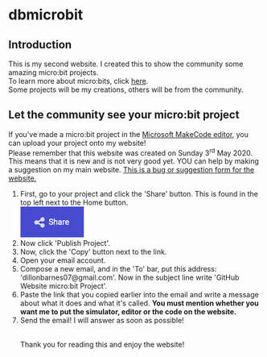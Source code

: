 <h1>dbmicrobit</h1>
<h2>Introduction</h2>
This is my second website. I created this to show the community some amazing micro:bit projects.<br>To learn more about micro:bits, click <a href="https://www.microbit.org" target="_blank">here</a>.
<br>Some projects will be my creations, others will be from the community.
<h2>Let the community see your micro:bit project</h2>
If you've made a micro:bit project in the <a href="https://www.makecode.microbit.org/" target="_blank">Microsoft MakeCode editor</a>, you can upload your project onto my website!
<br>
Please remember that this website was created on Sunday 3<sup>rd</sup> May 2020. This means that it is new and is not very good yet. YOU can help by making a suggestion on my main website. <a href="https://www.coding.dillonbarnes.co.uk/bugform.html" target="_blank">This is a bug or suggestion form for the website.</a>
<ol>
<li>First, go to your project and click the 'Share' button. This is found in the top left next to the Home button.</li><img src="Share.png" alt="Share button">
<li>Now click 'Publish Project'.</li>
<li>Now, click the 'Copy' button next to the link.</li>
<li>Open your email account.</li>
<li>Compose a new email, and in the 'To' bar, put this address: 'dillonbarnes07@gmail.com'. Now in the subject line write 'GitHub Website micro:bit Project'.</li>
<li>Paste the link that you copied earlier into the email and write a message about what it does and what it's called. <b>You must mention whether you want me to put the simulator, editor or the code on the website.</b></li>
<li>Send the email! I will answer as soon as possible!</li><br>
<p>Thank you for reading this and enjoy the website!</p>
